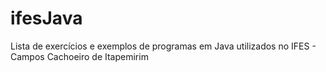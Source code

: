 ifesJava
========

Lista de exercícios e exemplos de programas em Java utilizados no IFES - Campos Cachoeiro de Itapemirim
